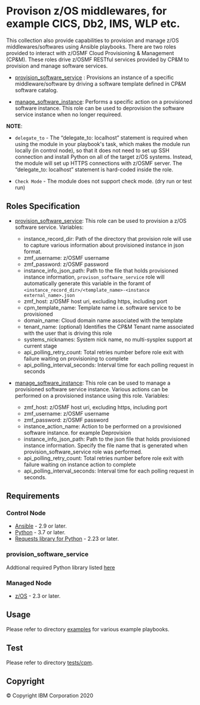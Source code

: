 # Provison z/OS middlewares, for example CICS, Db2, IMS, WLP etc. 

This collection also provide capabilities to provision and manage z/OS middlewares/softwares using Ansible playbooks. There are two roles provided to interact with z/OSMF Cloud Provisioning & Management (CP&M). These roles drive z/OSMF RESTful services provided by CP&M to provision and manage software services.

- [provision_software_service](../roles/provision_software_service/README.md) : Provisions an instance of a specific middleware/software by driving a software template defined in CP&M software catalog. 

- [manage_software_instance](../roles/manage_software_instance): Performs a specific action on a provisioned software instance. This role can be used to deprovision the software service instance when no longer requireed. 

**NOTE**:

- `delegate_to` - The “delegate_to: localhost” statement is required when using the module in your playbook's task, which makes the module run locally (in control node), so that it does not need to set up SSH connection and install Python on all of the target z/OS systems. Instead, the module will set up HTTPS connections with z/OSMF server. The “delegate_to: localhost” statement is hard-coded inside the role.

- `Check Mode` - The module does not support check mode. (dry run or test run)

## Roles Specification

- [provision_software_service](../roles/provision_software_service): This role can be used to provision a z/OS software service. 
Variables:
  - instance_record_dir: Path of the directory that provision role will use to capture various information about provisioned instance in json format.
  - zmf_username: z/OSMF username  
  - zmf_password: z/OSMF password
  - instance_info_json_path: Path to the file that holds provisioned instance information, `provison_software_service` role will automatically generate this variable in the foramt of `<instance_record_dir>/<template_name>-<instance external_name>.json`
  - zmf_host: z/OSMF host uri, excluding https, including port
  - cpm_template_name: Template name i.e. software service to be provisioned
  - domain_name: Cloud domain name associated with the template
  - tenant_name: (optional) Identifies the CP&M Tenant name associated with the user that is driving this role
  - systems_nicknames: System nick name, no multi-sysplex support at current stage
  - api_polling_retry_count: Total retries number before role exit with failure waiting on provisioning to complete
  - api_polling_interval_seconds: Interval time for each polling request in seconds

- [manage_software_instance](../roles/manage_software_instance): This role can be used to manage a provisioned software service instance. Various actions can be performed on a provisioned instance using this role. 
Variables:
  - zmf_host: z/OSMF host uri, excluding https, including port
  - zmf_username: z/OSMF username  
  - zmf_password: z/OSMF password
  - instance_action_name: Action to be performed on a provisioned software instance. for example Deprovision 
  - instance_info_json_path: Path to the json file that holds provisioned instance information. Specify the file name that is generated when provision_software_service role was performed.
  - api_polling_retry_count: Total retries number before role exit with failure waiting on instance action to complete
  - api_polling_interval_seconds: Interval time for each polling request in seconds.

## Requirements

### Control Node

- [Ansible](https://docs.ansible.com/ansible/latest/installation_guide/intro_installation.html) - 2.9 or later.
- [Python](https://www.python.org/downloads/release/latest) -  3.7 or later.
- [Requests library for Python](https://requests.readthedocs.io/en/latest/) - 2.23 or later.

### provision_software_service

Addtional required Python library listed [here](../roles/provision_software_service/requirement.txt)

### Managed Node

- [z/OS](https://www.ibm.com/support/knowledgecenter/SSLTBW_2.3.0/com.ibm.zos.v2r3/en/homepage.html) - 2.3 or later.

## Usage

Please refer to directory [examples](../examples/README.md) for various example playbooks.

## Test

Please refer to directory [tests/cpm](../tests/cpm/README.md).

## Copyright

© Copyright IBM Corporation 2020
